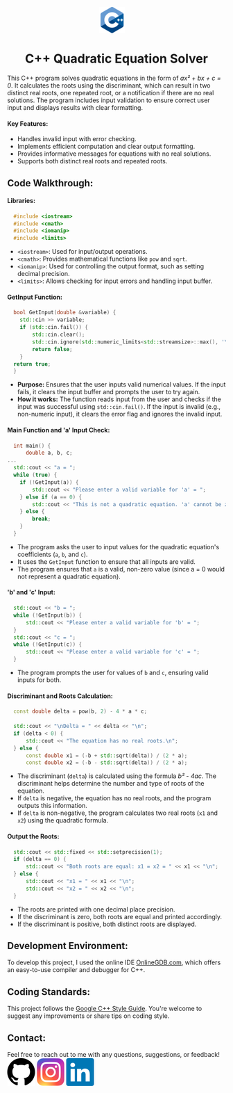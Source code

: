 <p align="center">
  <img src="https://github.com/devicons/devicon/blob/v2.16.0/icons/cplusplus/cplusplus-original.svg" height="60" width="60" style="margin-right: 20px;">
</p>

<div align="center">
  <h1>C++ Quadratic Equation Solver</h1>
</div>

This C++ program solves quadratic equations in the form of _ax² + bx + c = 0_. It calculates the roots using the discriminant, which can result in two distinct real roots, one repeated root, or a notification if there are no real solutions. The program includes input validation to ensure correct user input and displays results with clear formatting.

#### Key Features:
  - Handles invalid input with error checking.
  - Implements efficient computation and clear output formatting.
  - Provides informative messages for equations with no real solutions.
  - Supports both distinct real roots and repeated roots.

## Code Walkthrough:
#### Libraries:
```cpp
  #include <iostream>
  #include <cmath>
  #include <iomanip>
  #include <limits>
```

  - ` <iostream> `: Used for input/output operations.
  - ` <cmath> `: Provides mathematical functions like ` pow ` and ` sqrt `.
  - ` <iomanip> `: Used for controlling the output format, such as setting decimal precision.
  - ` <limits> `: Allows checking for input errors and handling input buffer.

#### GetInput Function:
```cpp
  bool GetInput(double &variable) {
    std::cin >> variable;
    if (std::cin.fail()) {
        std::cin.clear();
        std::cin.ignore(std::numeric_limits<std::streamsize>::max(), '\n');
        return false;
    }
  return true;
  }
```

  - **Purpose:** Ensures that the user inputs valid numerical values. If the input fails, it clears the input buffer and prompts the user to try again.
  - **How it works:** The function reads input from the user and checks if the input was successful using ` std::cin.fail() `. If the input is invalid (e.g., non-numeric input), it clears the error flag and ignores the invalid input.

#### Main Function and 'a' Input Check:
```cpp
  int main() {
      double a, b, c;
...
  std::cout << "a = ";
  while (true) {
    if (!GetInput(a)) {
        std::cout << "Please enter a valid variable for 'a' = ";
    } else if (a == 0) {
        std::cout << "This is not a quadratic equation. 'a' cannot be zero. Please enter a non-zero value for 'a' = ";
    } else {
        break;
    }
  }
```

  - The program asks the user to input values for the quadratic equation's coefficients (` a `, ` b `, and ` c `).
  - It uses the ` GetInput ` function to ensure that all inputs are valid.
  - The program ensures that ` a ` is a valid, non-zero value (since a = 0 would not represent a quadratic equation).

#### 'b' and 'c' Input:
```cpp
  std::cout << "b = ";
  while (!GetInput(b)) {
      std::cout << "Please enter a valid variable for 'b' = ";
  }
  std::cout << "c = ";
  while (!GetInput(c)) {
      std::cout << "Please enter a valid variable for 'c' = ";
  }
```

  - The program prompts the user for values of ` b ` and ` c `, ensuring valid inputs for both.

#### Discriminant and Roots Calculation:
```cpp
  const double delta = pow(b, 2) - 4 * a * c;

  std::cout << "\nDelta = " << delta << "\n";
  if (delta < 0) {
      std::cout << "The equation has no real roots.\n";
  } else {
      const double x1 = (-b + std::sqrt(delta)) / (2 * a);
      const double x2 = (-b - std::sqrt(delta)) / (2 * a);
```

  - The discriminant (` delta `) is calculated using the formula _b² - 4ac_. The discriminant helps determine the number and type of roots of the equation.
  - If ` delta ` is negative, the equation has no real roots, and the program outputs this information.
  - If ` delta ` is non-negative, the program calculates two real roots (` x1 ` and ` x2 `) using the quadratic formula.

#### Output the Roots:
```cpp
  std::cout << std::fixed << std::setprecision(1);
  if (delta == 0) {
      std::cout << "Both roots are equal: x1 = x2 = " << x1 << "\n";
  } else {
      std::cout << "x1 = " << x1 << "\n";
      std::cout << "x2 = " << x2 << "\n";
  }
```

- The roots are printed with one decimal place precision.
- If the discriminant is zero, both roots are equal and printed accordingly.
- If the discriminant is positive, both distinct roots are displayed.

## Development Environment:
To develop this project, I used the online IDE [OnlineGDB.com](https://www.onlinegdb.com/online_c++_compiler), which offers an easy-to-use compiler and debugger for C++.

## Coding Standards:
This project follows the [Google C++ Style Guide](https://google.github.io/styleguide/cppguide.html). You're welcome to suggest any improvements or share tips on coding style.

## Contact:
Feel free to reach out to me with any questions, suggestions, or feedback!<br/>
[![GitHub](https://github.com/CLorant/readme-social-icons/blob/main/large/filled/github.svg)](https://github.com/mateuszcalderon)
[![Instagram](https://github.com/CLorant/readme-social-icons/blob/main/large/filled/instagram.svg)](https://www.instagram.com/mateuszcalderon/)
[![LinkedIn](https://github.com/CLorant/readme-social-icons/blob/main/large/filled/linkedin.svg)](https://www.linkedin.com/in/mateuszcalderonreis/)
